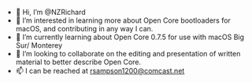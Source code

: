 - 👋 Hi, I’m @NZRichard
- 👀 I’m interested in learning more about Open Core bootloaders for macOS, and contributing in any way I can. 
- 🌱 I’m currently learning about Open Core 0.7.5 for use with macOS Big Sur/ Monterey
- 💞️ I’m looking to collaborate on the editing and presentation of written material to better describe Open Core.
- 📫 I can be reached at rsampson1200@comcast.net 



<!---
NZRichard/NZRichard is a ✨ special ✨ repository because its `README.md` (this file) appears on your GitHub profile.
You can click the Preview link to take a look at your changes.
--->
